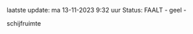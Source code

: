 laatste update: 
ma 13-11-2023  9:32   uur 
Status: FAALT - geel - 
<div class="service Y">schijfruimte</div>